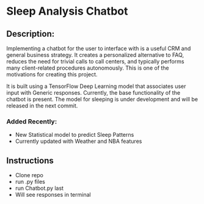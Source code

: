 # Sleep Analysis Chatbot

## Description:
Implementing a chatbot for the user to interface with is a useful CRM and general business strategy. It creates a personalized alternative to FAQ, reduces the need for trivial calls to call centers, and typically performs many client-related procedures autonomously. This is one of the motivations for creating this project. 

It is built using a TensorFlow Deep Learning model that associates user input with Generic responses. Currently, the base functionality of the chatbot is present. The model for sleeping is under development and will be released in the next commit.

### Added Recently:
- New Statistical model to predict Sleep Patterns
- Currently updated with Weather and NBA features

## Instructions
- Clone repo
- run .py files
- run Chatbot.py last
- Will see responses in terminal
